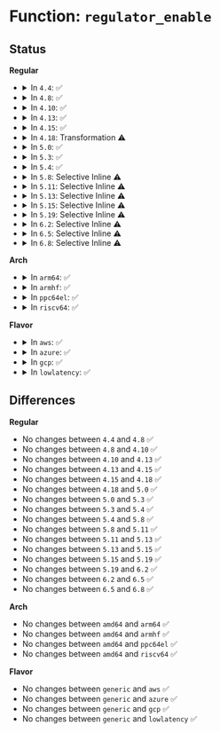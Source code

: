 # Function: <code>regulator_enable</code>

## Status
<b>Regular</b>
<ul>
<li>
<details>
<summary>In <code>4.4</code>: ✅</summary>

```c
int regulator_enable(struct regulator *regulator);
```

**Collision:** Unique Global

**Inline:** No

**Transformation:** False

**Instances:**

```
In drivers/regulator/core.c (ffffffff814da910)
Location: drivers/regulator/core.c:2135
Inline: False
Direct callers:
  - drivers/regulator/core.c:regulator_enable
  - drivers/regulator/core.c:regulator_bulk_enable_async
  - drivers/regulator/core.c:regulator_bulk_disable
  - drivers/regulator/core.c:regulator_resolve_supply
  - drivers/tty/serial/sccnxp.c:sccnxp_probe
  - drivers/mfd/arizona-core.c:arizona_runtime_resume
  - drivers/mfd/arizona-core.c:arizona_dev_init
  - drivers/mfd/arizona-core.c:arizona_dev_init
  - drivers/usb/phy/phy-generic.c:usb_gen_phy_init
  - drivers/usb/phy/phy-generic.c:nop_gpio_vbus_thread
  - drivers/power/charger-manager.c:try_charger_enable
  - drivers/mmc/core/core.c:mmc_regulator_set_ocr
```
**Symbols:**

```
ffffffff814da910-ffffffff814daa5c: regulator_enable (STB_GLOBAL)
```
</details>
</li>
<li>
<details>
<summary>In <code>4.8</code>: ✅</summary>

```c
int regulator_enable(struct regulator *regulator);
```

**Collision:** Unique Global

**Inline:** No

**Transformation:** False

**Instances:**

```
In drivers/regulator/core.c (ffffffff8152c4f0)
Location: drivers/regulator/core.c:2187
Inline: False
Direct callers:
  - drivers/regulator/core.c:regulator_bulk_disable
  - drivers/regulator/core.c:regulator_bulk_enable_async
  - drivers/regulator/core.c:regulator_enable
  - drivers/regulator/core.c:regulator_resolve_supply
  - drivers/tty/serial/sccnxp.c:sccnxp_probe
  - drivers/mfd/arizona-core.c:arizona_dev_init
  - drivers/mfd/arizona-core.c:arizona_dev_init
  - drivers/mfd/arizona-core.c:arizona_runtime_resume
  - drivers/power/charger-manager.c:try_charger_enable
  - drivers/mmc/core/core.c:mmc_regulator_set_ocr
```
**Symbols:**

```
ffffffff8152c4f0-ffffffff8152c674: regulator_enable (STB_GLOBAL)
```
</details>
</li>
<li>
<details>
<summary>In <code>4.10</code>: ✅</summary>

```c
int regulator_enable(struct regulator *regulator);
```

**Collision:** Unique Global

**Inline:** No

**Transformation:** False

**Instances:**

```
In drivers/regulator/core.c (ffffffff81558b50)
Location: drivers/regulator/core.c:2188
Inline: False
Direct callers:
  - drivers/regulator/core.c:regulator_bulk_disable
  - drivers/regulator/core.c:regulator_bulk_enable_async
  - drivers/regulator/core.c:regulator_enable
  - drivers/regulator/core.c:regulator_resolve_supply
  - drivers/tty/serial/sccnxp.c:sccnxp_probe
  - drivers/mfd/arizona-core.c:arizona_dev_init
  - drivers/mfd/arizona-core.c:arizona_dev_init
  - drivers/mfd/arizona-core.c:arizona_runtime_resume
  - drivers/input/touchscreen/elants_i2c.c:elants_i2c_power_on
  - drivers/input/touchscreen/elants_i2c.c:elants_i2c_power_on
  - drivers/power/supply/charger-manager.c:try_charger_enable
  - drivers/mmc/core/core.c:mmc_regulator_set_ocr
```
**Symbols:**

```
ffffffff81558b50-ffffffff81558cd4: regulator_enable (STB_GLOBAL)
```
</details>
</li>
<li>
<details>
<summary>In <code>4.13</code>: ✅</summary>

```c
int regulator_enable(struct regulator *regulator);
```

**Collision:** Unique Global

**Inline:** No

**Transformation:** False

**Instances:**

```
In drivers/regulator/core.c (ffffffff8156d470)
Location: drivers/regulator/core.c:2200
Inline: False
Direct callers:
  - drivers/regulator/core.c:regulator_bulk_disable
  - drivers/regulator/core.c:regulator_bulk_enable_async
  - drivers/regulator/core.c:regulator_enable
  - drivers/regulator/core.c:regulator_resolve_supply
  - drivers/tty/serial/sccnxp.c:sccnxp_probe
  - drivers/mfd/arizona-core.c:arizona_dev_init
  - drivers/mfd/arizona-core.c:arizona_dev_init
  - drivers/mfd/arizona-core.c:arizona_runtime_resume
  - drivers/input/touchscreen/elants_i2c.c:elants_i2c_power_on
  - drivers/input/touchscreen/elants_i2c.c:elants_i2c_power_on
  - drivers/power/supply/charger-manager.c:try_charger_enable
  - drivers/mmc/core/core.c:mmc_regulator_set_ocr
```
**Symbols:**

```
ffffffff8156d470-ffffffff8156d628: regulator_enable (STB_GLOBAL)
```
</details>
</li>
<li>
<details>
<summary>In <code>4.15</code>: ✅</summary>

```c
int regulator_enable(struct regulator *regulator);
```

**Collision:** Unique Global

**Inline:** No

**Transformation:** False

**Instances:**

```
In drivers/regulator/core.c (ffffffff815d16f0)
Location: drivers/regulator/core.c:2200
Inline: False
Direct callers:
  - drivers/regulator/core.c:regulator_bulk_disable
  - drivers/regulator/core.c:regulator_bulk_enable_async
  - drivers/regulator/core.c:regulator_enable
  - drivers/regulator/core.c:regulator_resolve_supply
  - drivers/tty/serial/sccnxp.c:sccnxp_probe
  - drivers/mfd/arizona-core.c:arizona_dev_init
  - drivers/mfd/arizona-core.c:arizona_dev_init
  - drivers/mfd/arizona-core.c:arizona_runtime_resume
  - drivers/input/touchscreen/elants_i2c.c:elants_i2c_power_on
  - drivers/input/touchscreen/elants_i2c.c:elants_i2c_power_on
  - drivers/power/supply/charger-manager.c:try_charger_enable
  - drivers/mmc/core/core.c:mmc_regulator_set_ocr
```
**Symbols:**

```
ffffffff815d16f0-ffffffff815d18a8: regulator_enable (STB_GLOBAL)
```
</details>
</li>
<li>
<details>
<summary>In <code>4.18</code>: Transformation ⚠️</summary>

```c
int regulator_enable(struct regulator *regulator);
```

**Collision:** Unique Global

**Inline:** No

**Transformation:** True

**Instances:**

```
In drivers/regulator/core.c (0)
Location: drivers/regulator/core.c:2257
Inline: False
Direct callers:
  - drivers/regulator/core.c:regulator_bulk_disable
  - drivers/regulator/core.c:regulator_bulk_enable_async
  - drivers/regulator/core.c:regulator_enable
  - drivers/regulator/core.c:regulator_resolve_supply
  - drivers/tty/serial/sccnxp.c:sccnxp_probe
  - drivers/mfd/arizona-core.c:arizona_dev_init
  - drivers/mfd/arizona-core.c:arizona_dev_init
  - drivers/mfd/arizona-core.c:arizona_runtime_resume
  - drivers/input/touchscreen/elants_i2c.c:elants_i2c_power_on
  - drivers/input/touchscreen/elants_i2c.c:elants_i2c_power_on
  - drivers/power/supply/charger-manager.c:try_charger_enable
  - drivers/mmc/core/core.c:mmc_regulator_set_ocr
```
**Symbols:**

```
ffffffff8160ca81-ffffffff8160caf3: regulator_enable.cold.58 (STB_LOCAL)
ffffffff816098f0-ffffffff81609a30: regulator_enable (STB_GLOBAL)
```
</details>
</li>
<li>
<details>
<summary>In <code>5.0</code>: ✅</summary>

```c
int regulator_enable(struct regulator *regulator);
```

**Collision:** Unique Global

**Inline:** No

**Transformation:** False

**Instances:**

```
In drivers/regulator/core.c (ffffffff816271f0)
Location: drivers/regulator/core.c:2581
Inline: False
Direct callers:
  - drivers/regulator/core.c:regulator_bulk_disable
  - drivers/regulator/core.c:regulator_bulk_enable_async
  - drivers/regulator/core.c:regulator_resolve_supply
  - drivers/regulator/core.c:set_machine_constraints
  - drivers/tty/serial/sccnxp.c:sccnxp_probe
  - drivers/mfd/arizona-core.c:arizona_dev_init
  - drivers/mfd/arizona-core.c:arizona_dev_init
  - drivers/mfd/arizona-core.c:arizona_runtime_resume
  - drivers/usb/dwc2/hcd.c:_dwc2_hcd_resume
  - drivers/usb/dwc2/hcd.c:_dwc2_hcd_start
  - drivers/input/touchscreen/elants_i2c.c:elants_i2c_power_on
  - drivers/input/touchscreen/elants_i2c.c:elants_i2c_power_on
  - drivers/power/supply/charger-manager.c:try_charger_enable
  - drivers/mmc/core/core.c:mmc_regulator_set_ocr
```
**Symbols:**

```
ffffffff816271f0-ffffffff81627258: regulator_enable (STB_GLOBAL)
```
</details>
</li>
<li>
<details>
<summary>In <code>5.3</code>: ✅</summary>

```c
int regulator_enable(struct regulator *regulator);
```

**Collision:** Unique Global

**Inline:** No

**Transformation:** False

**Instances:**

```
In drivers/regulator/core.c (ffffffff8165a8a0)
Location: drivers/regulator/core.c:2536
Inline: False
Direct callers:
  - drivers/regulator/core.c:regulator_bulk_disable
  - drivers/regulator/core.c:regulator_bulk_enable_async
  - drivers/regulator/core.c:regulator_resolve_supply
  - drivers/regulator/core.c:set_machine_constraints
  - drivers/tty/serial/sccnxp.c:sccnxp_probe
  - drivers/mfd/arizona-core.c:arizona_dev_init
  - drivers/mfd/arizona-core.c:arizona_dev_init
  - drivers/mfd/arizona-core.c:arizona_runtime_resume
  - drivers/usb/dwc2/hcd.c:_dwc2_hcd_resume
  - drivers/usb/dwc2/hcd.c:_dwc2_hcd_start
  - drivers/input/touchscreen/elants_i2c.c:elants_i2c_power_on
  - drivers/input/touchscreen/elants_i2c.c:elants_i2c_power_on
  - drivers/power/supply/charger-manager.c:try_charger_enable
  - drivers/mmc/core/regulator.c:mmc_regulator_set_ocr
```
**Symbols:**

```
ffffffff8165a8a0-ffffffff8165a909: regulator_enable (STB_GLOBAL)
```
</details>
</li>
<li>
<details>
<summary>In <code>5.4</code>: ✅</summary>

```c
int regulator_enable(struct regulator *regulator);
```

**Collision:** Unique Global

**Inline:** No

**Transformation:** False

**Instances:**

```
In drivers/regulator/core.c (ffffffff8167d4a0)
Location: drivers/regulator/core.c:2544
Inline: False
Direct callers:
  - drivers/regulator/core.c:regulator_bulk_disable
  - drivers/regulator/core.c:regulator_bulk_enable_async
  - drivers/regulator/core.c:regulator_resolve_supply
  - drivers/regulator/core.c:set_machine_constraints
  - drivers/tty/serial/sccnxp.c:sccnxp_probe
  - drivers/mfd/arizona-core.c:arizona_dev_init
  - drivers/mfd/arizona-core.c:arizona_dev_init
  - drivers/mfd/arizona-core.c:arizona_runtime_resume
  - drivers/usb/dwc2/hcd.c:_dwc2_hcd_resume
  - drivers/usb/dwc2/hcd.c:_dwc2_hcd_start
  - drivers/input/touchscreen/elants_i2c.c:elants_i2c_power_on
  - drivers/input/touchscreen/elants_i2c.c:elants_i2c_power_on
  - drivers/power/supply/charger-manager.c:try_charger_enable
  - drivers/mmc/core/regulator.c:mmc_regulator_set_ocr
```
**Symbols:**

```
ffffffff8167d4a0-ffffffff8167d509: regulator_enable (STB_GLOBAL)
```
</details>
</li>
<li>
<details>
<summary>In <code>5.8</code>: Selective Inline ⚠️</summary>

```c
int regulator_enable(struct regulator *regulator);
```

**Collision:** Unique Global

**Inline:** Selective

**Transformation:** False

**Instances:**

```
In drivers/regulator/core.c (ffffffff8172ef2c)
Location: drivers/regulator/core.c:2575
Inline: True
Inline callers:
  - drivers/regulator/core.c:regulator_bulk_enable_async
  - drivers/regulator/core.c:set_machine_constraints
Direct callers:
  - drivers/regulator/core.c:regulator_bulk_disable
  - drivers/regulator/core.c:regulator_resolve_supply
  - drivers/tty/serial/sccnxp.c:sccnxp_probe
  - drivers/mfd/arizona-core.c:arizona_dev_init
  - drivers/mfd/arizona-core.c:arizona_runtime_resume
  - drivers/mfd/arizona-core.c:wm5102_clear_write_sequencer
  - drivers/usb/dwc2/platform.c:dwc2_resume
  - drivers/usb/dwc2/platform.c:dwc2_driver_probe
  - drivers/usb/dwc2/hcd.c:_dwc2_hcd_resume
  - drivers/usb/dwc2/hcd.c:_dwc2_hcd_start
  - drivers/input/touchscreen/elants_i2c.c:elants_i2c_power_on
  - drivers/input/touchscreen/elants_i2c.c:elants_i2c_power_on
  - drivers/power/supply/charger-manager.c:try_charger_enable
  - drivers/opp/core.c:_generic_set_opp_regulator
  - drivers/mmc/core/regulator.c:mmc_regulator_set_ocr
```
**Symbols:**

```
ffffffff8172e8c0-ffffffff8172e92b: regulator_enable (STB_GLOBAL)
```
</details>
</li>
<li>
<details>
<summary>In <code>5.11</code>: Selective Inline ⚠️</summary>

```c
int regulator_enable(struct regulator *regulator);
```

**Collision:** Unique Global

**Inline:** Selective

**Transformation:** False

**Instances:**

```
In drivers/regulator/core.c (ffffffff8174bb9c)
Location: drivers/regulator/core.c:2700
Inline: True
Inline callers:
  - drivers/regulator/core.c:regulator_bulk_enable_async
  - drivers/regulator/core.c:set_machine_constraints
Direct callers:
  - drivers/regulator/core.c:regulator_bulk_disable
  - drivers/regulator/core.c:regulator_resolve_supply
  - drivers/tty/serial/sccnxp.c:sccnxp_probe
  - drivers/mfd/arizona-core.c:arizona_dev_init
  - drivers/mfd/arizona-core.c:arizona_runtime_resume
  - drivers/mfd/arizona-core.c:wm5102_clear_write_sequencer
  - drivers/usb/dwc2/platform.c:dwc2_resume
  - drivers/usb/dwc2/platform.c:dwc2_driver_probe
  - drivers/usb/dwc2/hcd.c:_dwc2_hcd_resume
  - drivers/usb/dwc2/hcd.c:_dwc2_hcd_start
  - drivers/input/touchscreen/elants_i2c.c:elants_i2c_power_on
  - drivers/input/touchscreen/elants_i2c.c:elants_i2c_power_on
  - drivers/opp/core.c:_generic_set_opp_regulator
  - drivers/mmc/core/regulator.c:mmc_regulator_set_ocr
```
**Symbols:**

```
ffffffff8174b490-ffffffff8174b4fb: regulator_enable (STB_GLOBAL)
```
</details>
</li>
<li>
<details>
<summary>In <code>5.13</code>: Selective Inline ⚠️</summary>

```c
int regulator_enable(struct regulator *regulator);
```

**Collision:** Unique Global

**Inline:** Selective

**Transformation:** False

**Instances:**

```
In drivers/regulator/core.c (ffffffff8172f2bc)
Location: drivers/regulator/core.c:2701
Inline: True
Inline callers:
  - drivers/regulator/core.c:regulator_bulk_enable_async
  - drivers/regulator/core.c:set_machine_constraints
Direct callers:
  - drivers/regulator/core.c:regulator_bulk_disable
  - drivers/regulator/core.c:regulator_resolve_supply
  - drivers/tty/serial/sccnxp.c:sccnxp_probe
  - drivers/mfd/arizona-core.c:arizona_dev_init
  - drivers/mfd/arizona-core.c:arizona_dev_init
  - drivers/mfd/arizona-core.c:arizona_runtime_resume
  - drivers/usb/dwc2/platform.c:dwc2_resume
  - drivers/usb/dwc2/platform.c:dwc2_driver_probe
  - drivers/usb/dwc2/hcd.c:_dwc2_hcd_resume
  - drivers/usb/dwc2/hcd.c:_dwc2_hcd_start
  - drivers/input/touchscreen/elants_i2c.c:elants_i2c_power_on
  - drivers/input/touchscreen/elants_i2c.c:elants_i2c_power_on
  - drivers/opp/core.c:_set_opp
  - drivers/mmc/core/regulator.c:mmc_regulator_set_ocr
```
**Symbols:**

```
ffffffff8172eba0-ffffffff8172ec0b: regulator_enable (STB_GLOBAL)
```
</details>
</li>
<li>
<details>
<summary>In <code>5.15</code>: Selective Inline ⚠️</summary>

```c
int regulator_enable(struct regulator *regulator);
```

**Collision:** Unique Global

**Inline:** Selective

**Transformation:** False

**Instances:**

```
In drivers/regulator/core.c (ffffffff817aef7c)
Location: drivers/regulator/core.c:2801
Inline: True
Inline callers:
  - drivers/regulator/core.c:regulator_bulk_enable_async
  - drivers/regulator/core.c:set_machine_constraints
Direct callers:
  - drivers/regulator/core.c:regulator_bulk_disable
  - drivers/regulator/core.c:regulator_resolve_supply
  - drivers/tty/serial/sccnxp.c:sccnxp_probe
  - drivers/usb/dwc2/platform.c:dwc2_resume
  - drivers/usb/dwc2/platform.c:dwc2_driver_probe
  - drivers/usb/dwc2/hcd.c:_dwc2_hcd_resume
  - drivers/usb/dwc2/hcd.c:_dwc2_hcd_start
  - drivers/input/touchscreen/elants_i2c.c:elants_i2c_power_on
  - drivers/input/touchscreen/elants_i2c.c:elants_i2c_power_on
  - drivers/opp/core.c:_set_opp
  - drivers/mmc/core/regulator.c:mmc_regulator_set_ocr
```
**Symbols:**

```
ffffffff817ae7e0-ffffffff817ae84b: regulator_enable (STB_GLOBAL)
```
</details>
</li>
<li>
<details>
<summary>In <code>5.19</code>: Selective Inline ⚠️</summary>

```c
int regulator_enable(struct regulator *regulator);
```

**Collision:** Unique Global

**Inline:** Selective

**Transformation:** False

**Instances:**

```
In drivers/regulator/core.c (ffffffff818e99cc)
Location: drivers/regulator/core.c:2848
Inline: True
Inline callers:
  - drivers/regulator/core.c:regulator_bulk_enable_async
  - drivers/regulator/core.c:regulator_resolve_supply
  - drivers/regulator/core.c:set_machine_constraints
Direct callers:
  - drivers/phy/phy-core.c:phy_power_on
  - drivers/regulator/core.c:regulator_bulk_disable
  - drivers/tty/serial/sccnxp.c:sccnxp_probe
  - drivers/usb/dwc2/platform.c:dwc2_resume
  - drivers/usb/dwc2/platform.c:dwc2_driver_probe
  - drivers/usb/dwc2/hcd.c:_dwc2_hcd_resume
  - drivers/usb/dwc2/hcd.c:_dwc2_hcd_start
  - drivers/input/touchscreen/elants_i2c.c:elants_i2c_power_on
  - drivers/input/touchscreen/elants_i2c.c:elants_i2c_power_on
  - drivers/opp/core.c:_set_opp
  - drivers/opp/core.c:_set_opp
  - drivers/mmc/core/regulator.c:mmc_regulator_set_ocr
```
**Symbols:**

```
ffffffff818e9840-ffffffff818e98c8: regulator_enable (STB_GLOBAL)
```
</details>
</li>
<li>
<details>
<summary>In <code>6.2</code>: Selective Inline ⚠️</summary>

```c
int regulator_enable(struct regulator *regulator);
```

**Collision:** Unique Global

**Inline:** Selective

**Transformation:** False

**Instances:**

```
In drivers/regulator/core.c (ffffffff81a3fd71)
Location: drivers/regulator/core.c:2880
Inline: True
Inline callers:
  - drivers/regulator/core.c:regulator_bulk_disable
  - drivers/regulator/core.c:regulator_bulk_enable_async
  - drivers/regulator/core.c:regulator_resolve_supply
  - drivers/regulator/core.c:set_machine_constraints
Direct callers:
  - drivers/phy/phy-core.c:phy_power_on
  - drivers/regulator/devres.c:devm_regulator_bulk_get_enable
  - drivers/regulator/devres.c:_devm_regulator_get_enable
  - drivers/tty/serial/sccnxp.c:sccnxp_probe
  - drivers/usb/dwc2/platform.c:dwc2_resume
  - drivers/usb/dwc2/platform.c:dwc2_driver_probe
  - drivers/usb/dwc2/hcd.c:_dwc2_hcd_resume
  - drivers/usb/dwc2/hcd.c:_dwc2_hcd_start
  - drivers/input/touchscreen/elants_i2c.c:elants_i2c_power_on
  - drivers/input/touchscreen/elants_i2c.c:elants_i2c_power_on
  - drivers/opp/core.c:_opp_config_regulator_single
  - drivers/mmc/core/regulator.c:mmc_regulator_set_ocr
```
**Symbols:**

```
ffffffff81a3fbe0-ffffffff81a3fc68: regulator_enable (STB_GLOBAL)
```
</details>
</li>
<li>
<details>
<summary>In <code>6.5</code>: Selective Inline ⚠️</summary>

```c
int regulator_enable(struct regulator *regulator);
```

**Collision:** Unique Global

**Inline:** Selective

**Transformation:** False

**Instances:**

```
In drivers/regulator/core.c (ffffffff81a89941)
Location: drivers/regulator/core.c:2946
Inline: True
Inline callers:
  - drivers/regulator/core.c:regulator_bulk_disable
  - drivers/regulator/core.c:regulator_bulk_enable_async
  - drivers/regulator/core.c:regulator_resolve_supply
  - drivers/regulator/core.c:set_machine_constraints
Direct callers:
  - drivers/phy/phy-core.c:phy_power_on
  - drivers/regulator/devres.c:devm_regulator_bulk_get_enable
  - drivers/regulator/devres.c:_devm_regulator_get_enable
  - drivers/tty/serial/sccnxp.c:sccnxp_probe
  - drivers/usb/dwc2/platform.c:dwc2_resume
  - drivers/usb/dwc2/platform.c:dwc2_driver_probe
  - drivers/usb/dwc2/hcd.c:_dwc2_hcd_resume
  - drivers/usb/dwc2/hcd.c:_dwc2_hcd_start
  - drivers/input/touchscreen/elants_i2c.c:elants_i2c_power_on
  - drivers/input/touchscreen/elants_i2c.c:elants_i2c_power_on
  - drivers/opp/core.c:_opp_config_regulator_single
  - drivers/mmc/core/regulator.c:mmc_regulator_enable_vqmmc
  - drivers/mmc/core/regulator.c:mmc_regulator_set_ocr
```
**Symbols:**

```
ffffffff81a897b0-ffffffff81a89838: regulator_enable (STB_GLOBAL)
```
</details>
</li>
<li>
<details>
<summary>In <code>6.8</code>: Selective Inline ⚠️</summary>

```c
int regulator_enable(struct regulator *regulator);
```

**Collision:** Unique Global

**Inline:** Selective

**Transformation:** False

**Instances:**

```
In drivers/regulator/core.c (ffffffff81adc091)
Location: drivers/regulator/core.c:2949
Inline: True
Inline callers:
  - drivers/regulator/core.c:regulator_bulk_disable
  - drivers/regulator/core.c:regulator_bulk_enable_async
  - drivers/regulator/core.c:regulator_resolve_supply
  - drivers/regulator/core.c:set_machine_constraints
Direct callers:
  - drivers/phy/phy-core.c:phy_power_on
  - drivers/regulator/devres.c:devm_regulator_bulk_get_enable
  - drivers/regulator/devres.c:_devm_regulator_get_enable
  - drivers/tty/serial/sccnxp.c:sccnxp_probe
  - drivers/usb/dwc2/platform.c:dwc2_resume
  - drivers/usb/dwc2/platform.c:dwc2_driver_probe
  - drivers/usb/dwc2/hcd.c:_dwc2_hcd_resume
  - drivers/usb/dwc2/hcd.c:_dwc2_hcd_start
  - drivers/input/touchscreen/elants_i2c.c:elants_i2c_power_on
  - drivers/input/touchscreen/elants_i2c.c:elants_i2c_power_on
  - drivers/opp/core.c:_opp_config_regulator_single
  - drivers/mmc/core/regulator.c:mmc_regulator_enable_vqmmc
  - drivers/mmc/core/regulator.c:mmc_regulator_set_ocr
```
**Symbols:**

```
ffffffff81adbf00-ffffffff81adbf88: regulator_enable (STB_GLOBAL)
```
</details>
</li>
</ul>
<b>Arch</b>
<ul>
<li>
<details>
<summary>In <code>arm64</code>: ✅</summary>

```c
int regulator_enable(struct regulator *regulator);
```

**Collision:** Unique Global

**Inline:** No

**Transformation:** False

**Instances:**

```
In drivers/regulator/core.c (ffff8000108470d0)
Location: drivers/regulator/core.c:2544
Inline: False
Direct callers:
  - drivers/pinctrl/sunxi/pinctrl-sunxi.c:sunxi_pmx_request
  - drivers/pci/controller/dwc/pci-imx6.c:imx6_pcie_deassert_core_reset
  - drivers/pci/controller/dwc/pcie-qcom.c:qcom_pcie_init_1_0_0
  - drivers/pci/controller/dwc/pcie-histb.c:histb_pcie_probe
  - drivers/video/fbdev/simplefb.c:simplefb_probe
  - drivers/soc/imx/gpcv2.c:imx_gpc_pu_pgc_sw_pxx_req
  - drivers/soc/mediatek/mtk-scpsys.c:scpsys_power_on
  - drivers/regulator/core.c:regulator_bulk_disable
  - drivers/regulator/core.c:regulator_bulk_enable_async
  - drivers/regulator/core.c:regulator_resolve_supply
  - drivers/regulator/core.c:set_machine_constraints
  - drivers/tty/serial/sccnxp.c:sccnxp_probe
  - drivers/mfd/stmpe.c:stmpe_probe
  - drivers/mfd/stmpe.c:stmpe_probe
  - drivers/mfd/arizona-core.c:arizona_dev_init
  - drivers/mfd/arizona-core.c:arizona_dev_init
  - drivers/mfd/arizona-core.c:arizona_runtime_resume
  - drivers/net/ethernet/freescale/fec_main.c:fec_resume
  - drivers/net/ethernet/freescale/fec_main.c:fec_probe
  - drivers/usb/dwc2/hcd.c:_dwc2_hcd_resume
  - drivers/usb/dwc2/hcd.c:_dwc2_hcd_start
  - drivers/power/supply/charger-manager.c:try_charger_enable
  - drivers/mmc/core/regulator.c:mmc_regulator_set_ocr
  - drivers/mmc/host/mmci.c:mmci_set_ios
```
**Symbols:**

```
ffff8000108470d0-ffff80001084714c: regulator_enable (STB_GLOBAL)
```
</details>
</li>
<li>
<details>
<summary>In <code>armhf</code>: ✅</summary>

```c
int regulator_enable(struct regulator *regulator);
```

**Collision:** Unique Global

**Inline:** No

**Transformation:** False

**Instances:**

```
In drivers/regulator/core.c (c0950880)
Location: drivers/regulator/core.c:2544
Inline: False
Direct callers:
  - drivers/pci/controller/dwc/pci-imx6.c:imx6_pcie_deassert_core_reset
  - drivers/pci/controller/dwc/pcie-qcom.c:qcom_pcie_init_1_0_0
  - drivers/pci/controller/dwc/pcie-histb.c:histb_pcie_probe
  - drivers/video/fbdev/simplefb.c:simplefb_probe
  - drivers/soc/imx/gpc.c:imx6_pm_domain_power_on
  - drivers/soc/imx/gpcv2.c:imx_gpc_pu_pgc_sw_pxx_req
  - drivers/soc/mediatek/mtk-scpsys.c:scpsys_power_on
  - drivers/regulator/core.c:regulator_bulk_disable
  - drivers/regulator/core.c:regulator_bulk_enable_async
  - drivers/regulator/core.c:regulator_resolve_supply
  - drivers/regulator/core.c:set_machine_constraints
  - drivers/tty/serial/sccnxp.c:sccnxp_probe
  - drivers/mfd/stmpe.c:stmpe_probe
  - drivers/mfd/stmpe.c:stmpe_probe
  - drivers/mfd/arizona-core.c:arizona_dev_init
  - drivers/mfd/arizona-core.c:arizona_dev_init
  - drivers/mfd/arizona-core.c:arizona_runtime_resume
  - drivers/net/ethernet/freescale/fec_main.c:fec_resume
  - drivers/net/ethernet/freescale/fec_main.c:fec_probe
  - drivers/usb/phy/phy-generic.c:usb_gen_phy_init
  - drivers/usb/phy/phy-generic.c:nop_gpio_vbus_thread
  - drivers/usb/dwc2/hcd.c:_dwc2_hcd_resume
  - drivers/usb/dwc2/hcd.c:_dwc2_hcd_start
  - drivers/power/supply/charger-manager.c:try_charger_enable
  - drivers/thermal/samsung/exynos_tmu.c:exynos_tmu_probe
  - drivers/mmc/core/regulator.c:mmc_regulator_set_ocr
  - drivers/mmc/host/mmci.c:mmci_set_ios
  - drivers/mmc/host/sdhci.c:sdhci_setup_host
  - drivers/mmc/host/omap_hsmmc.c:omap_hsmmc_set_power
  - drivers/mmc/host/omap_hsmmc.c:omap_hsmmc_set_power
  - drivers/mmc/host/omap_hsmmc.c:omap_hsmmc_disable_supply
```
**Symbols:**

```
c0950880-c0950900: regulator_enable (STB_GLOBAL)
```
</details>
</li>
<li>
<details>
<summary>In <code>ppc64el</code>: ✅</summary>

```c
int regulator_enable(struct regulator *regulator);
```

**Collision:** Unique Global

**Inline:** No

**Transformation:** False

**Instances:**

```
In drivers/regulator/core.c (c0000000008e3340)
Location: drivers/regulator/core.c:2544
Inline: False
Direct callers:
  - drivers/video/fbdev/simplefb.c:simplefb_probe
  - drivers/regulator/core.c:regulator_bulk_disable
  - drivers/regulator/core.c:regulator_bulk_enable_async
  - drivers/regulator/core.c:regulator_resolve_supply
  - drivers/regulator/core.c:set_machine_constraints
  - drivers/tty/serial/sccnxp.c:sccnxp_probe
  - drivers/mfd/stmpe.c:stmpe_probe
  - drivers/mfd/stmpe.c:stmpe_probe
  - drivers/mfd/arizona-core.c:arizona_dev_init
  - drivers/mfd/arizona-core.c:arizona_dev_init
  - drivers/mfd/arizona-core.c:arizona_runtime_resume
  - drivers/usb/dwc2/hcd.c:_dwc2_hcd_resume
  - drivers/usb/dwc2/hcd.c:_dwc2_hcd_start
  - drivers/power/supply/charger-manager.c:try_charger_enable
  - drivers/mmc/core/regulator.c:mmc_regulator_set_ocr
```
**Symbols:**

```
c0000000008e3340-c0000000008e33d4: regulator_enable (STB_GLOBAL)
```
</details>
</li>
<li>
<details>
<summary>In <code>riscv64</code>: ✅</summary>

```c
int regulator_enable(struct regulator *regulator);
```

**Collision:** Unique Global

**Inline:** No

**Transformation:** False

**Instances:**

```
In drivers/regulator/core.c (ffffffe0005274d4)
Location: drivers/regulator/core.c:2544
Inline: False
Direct callers:
  - drivers/video/fbdev/simplefb.c:simplefb_probe
  - drivers/regulator/core.c:regulator_bulk_disable
  - drivers/regulator/core.c:regulator_bulk_enable_async
  - drivers/regulator/core.c:regulator_resolve_supply
  - drivers/regulator/core.c:set_machine_constraints
  - drivers/tty/serial/sccnxp.c:sccnxp_probe
  - drivers/mfd/stmpe.c:stmpe_probe
  - drivers/mfd/stmpe.c:stmpe_probe
  - drivers/mfd/arizona-core.c:arizona_dev_init
  - drivers/mfd/arizona-core.c:arizona_dev_init
  - drivers/mfd/arizona-core.c:arizona_runtime_resume
  - drivers/usb/dwc2/hcd.c:_dwc2_hcd_resume
  - drivers/usb/dwc2/hcd.c:_dwc2_hcd_start
  - drivers/power/supply/charger-manager.c:try_charger_enable
  - drivers/mmc/core/regulator.c:mmc_regulator_set_ocr
```
**Symbols:**

```
ffffffe0005274d4-ffffffe000527526: regulator_enable (STB_GLOBAL)
```
</details>
</li>
</ul>
<b>Flavor</b>
<ul>
<li>
<details>
<summary>In <code>aws</code>: ✅</summary>

```c
int regulator_enable(struct regulator *regulator);
```

**Collision:** Unique Global

**Inline:** No

**Transformation:** False

**Instances:**

```
In drivers/regulator/core.c (ffffffff81642d80)
Location: drivers/regulator/core.c:2544
Inline: False
Direct callers:
  - drivers/regulator/core.c:regulator_bulk_disable
  - drivers/regulator/core.c:regulator_bulk_enable_async
  - drivers/regulator/core.c:regulator_resolve_supply
  - drivers/regulator/core.c:set_machine_constraints
  - drivers/tty/serial/sccnxp.c:sccnxp_probe
  - drivers/mfd/arizona-core.c:arizona_dev_init
  - drivers/mfd/arizona-core.c:arizona_dev_init
  - drivers/mfd/arizona-core.c:arizona_runtime_resume
  - drivers/usb/dwc2/hcd.c:_dwc2_hcd_resume
  - drivers/usb/dwc2/hcd.c:_dwc2_hcd_start
  - drivers/mmc/core/regulator.c:mmc_regulator_set_ocr
```
**Symbols:**

```
ffffffff81642d80-ffffffff81642de9: regulator_enable (STB_GLOBAL)
```
</details>
</li>
<li>
<details>
<summary>In <code>azure</code>: ✅</summary>

```c
int regulator_enable(struct regulator *regulator);
```

**Collision:** Unique Global

**Inline:** No

**Transformation:** False

**Instances:**

```
In drivers/regulator/core.c (ffffffff81623380)
Location: drivers/regulator/core.c:2544
Inline: False
Direct callers:
  - drivers/regulator/core.c:regulator_bulk_disable
  - drivers/regulator/core.c:regulator_bulk_enable_async
  - drivers/regulator/core.c:regulator_resolve_supply
  - drivers/regulator/core.c:set_machine_constraints
  - drivers/tty/serial/sccnxp.c:sccnxp_probe
  - drivers/mfd/arizona-core.c:arizona_dev_init
  - drivers/mfd/arizona-core.c:arizona_dev_init
  - drivers/mfd/arizona-core.c:arizona_runtime_resume
```
**Symbols:**

```
ffffffff81623380-ffffffff816233e9: regulator_enable (STB_GLOBAL)
```
</details>
</li>
<li>
<details>
<summary>In <code>gcp</code>: ✅</summary>

```c
int regulator_enable(struct regulator *regulator);
```

**Collision:** Unique Global

**Inline:** No

**Transformation:** False

**Instances:**

```
In drivers/regulator/core.c (ffffffff816712e0)
Location: drivers/regulator/core.c:2544
Inline: False
Direct callers:
  - drivers/regulator/core.c:regulator_bulk_disable
  - drivers/regulator/core.c:regulator_bulk_enable_async
  - drivers/regulator/core.c:regulator_resolve_supply
  - drivers/regulator/core.c:set_machine_constraints
  - drivers/tty/serial/sccnxp.c:sccnxp_probe
  - drivers/mfd/arizona-core.c:arizona_dev_init
  - drivers/mfd/arizona-core.c:arizona_dev_init
  - drivers/mfd/arizona-core.c:arizona_runtime_resume
  - drivers/usb/dwc2/hcd.c:_dwc2_hcd_resume
  - drivers/usb/dwc2/hcd.c:_dwc2_hcd_start
  - drivers/input/touchscreen/elants_i2c.c:elants_i2c_power_on
  - drivers/input/touchscreen/elants_i2c.c:elants_i2c_power_on
  - drivers/power/supply/charger-manager.c:try_charger_enable
  - drivers/mmc/core/regulator.c:mmc_regulator_set_ocr
```
**Symbols:**

```
ffffffff816712e0-ffffffff81671349: regulator_enable (STB_GLOBAL)
```
</details>
</li>
<li>
<details>
<summary>In <code>lowlatency</code>: ✅</summary>

```c
int regulator_enable(struct regulator *regulator);
```

**Collision:** Unique Global

**Inline:** No

**Transformation:** False

**Instances:**

```
In drivers/regulator/core.c (ffffffff8168b940)
Location: drivers/regulator/core.c:2544
Inline: False
Direct callers:
  - drivers/regulator/core.c:regulator_bulk_disable
  - drivers/regulator/core.c:regulator_bulk_enable_async
  - drivers/regulator/core.c:regulator_resolve_supply
  - drivers/regulator/core.c:set_machine_constraints
  - drivers/tty/serial/sccnxp.c:sccnxp_probe
  - drivers/mfd/arizona-core.c:arizona_dev_init
  - drivers/mfd/arizona-core.c:arizona_dev_init
  - drivers/mfd/arizona-core.c:arizona_runtime_resume
  - drivers/usb/dwc2/hcd.c:_dwc2_hcd_resume
  - drivers/usb/dwc2/hcd.c:_dwc2_hcd_start
  - drivers/input/touchscreen/elants_i2c.c:elants_i2c_power_on
  - drivers/input/touchscreen/elants_i2c.c:elants_i2c_power_on
  - drivers/power/supply/charger-manager.c:try_charger_enable
  - drivers/mmc/core/regulator.c:mmc_regulator_set_ocr
```
**Symbols:**

```
ffffffff8168b940-ffffffff8168b9a9: regulator_enable (STB_GLOBAL)
```
</details>
</li>
</ul>

## Differences
<b>Regular</b>
<ul>
<li>
No changes between <code>4.4</code> and <code>4.8</code> ✅
</li>
<li>
No changes between <code>4.8</code> and <code>4.10</code> ✅
</li>
<li>
No changes between <code>4.10</code> and <code>4.13</code> ✅
</li>
<li>
No changes between <code>4.13</code> and <code>4.15</code> ✅
</li>
<li>
No changes between <code>4.15</code> and <code>4.18</code> ✅
</li>
<li>
No changes between <code>4.18</code> and <code>5.0</code> ✅
</li>
<li>
No changes between <code>5.0</code> and <code>5.3</code> ✅
</li>
<li>
No changes between <code>5.3</code> and <code>5.4</code> ✅
</li>
<li>
No changes between <code>5.4</code> and <code>5.8</code> ✅
</li>
<li>
No changes between <code>5.8</code> and <code>5.11</code> ✅
</li>
<li>
No changes between <code>5.11</code> and <code>5.13</code> ✅
</li>
<li>
No changes between <code>5.13</code> and <code>5.15</code> ✅
</li>
<li>
No changes between <code>5.15</code> and <code>5.19</code> ✅
</li>
<li>
No changes between <code>5.19</code> and <code>6.2</code> ✅
</li>
<li>
No changes between <code>6.2</code> and <code>6.5</code> ✅
</li>
<li>
No changes between <code>6.5</code> and <code>6.8</code> ✅
</li>
</ul>
<b>Arch</b>
<ul>
<li>
No changes between <code>amd64</code> and <code>arm64</code> ✅
</li>
<li>
No changes between <code>amd64</code> and <code>armhf</code> ✅
</li>
<li>
No changes between <code>amd64</code> and <code>ppc64el</code> ✅
</li>
<li>
No changes between <code>amd64</code> and <code>riscv64</code> ✅
</li>
</ul>
<b>Flavor</b>
<ul>
<li>
No changes between <code>generic</code> and <code>aws</code> ✅
</li>
<li>
No changes between <code>generic</code> and <code>azure</code> ✅
</li>
<li>
No changes between <code>generic</code> and <code>gcp</code> ✅
</li>
<li>
No changes between <code>generic</code> and <code>lowlatency</code> ✅
</li>
</ul>
